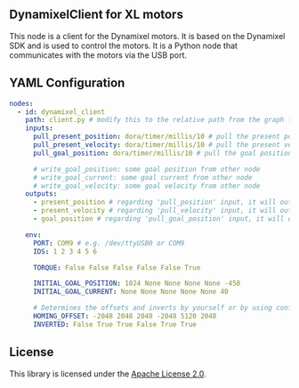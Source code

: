 ## DynamixelClient for XL motors

This node is a client for the Dynamixel motors. It is based on the Dynamixel SDK and is used to control the motors. It
is a Python node that communicates with the motors via the USB port.

## YAML Configuration

````YAML
nodes:
  - id: dynamixel_client
    path: client.py # modify this to the relative path from the graph file to the client script
    inputs:
      pull_present_position: dora/timer/millis/10 # pull the present position every 10ms
      pull_present_velocity: dora/timer/millis/10 # pull the present velocity every 10ms
      pull_goal_position: dora/timer/millis/10 # pull the goal position every 10ms

      # write_goal_position: some goal position from other node
      # write_goal_current: some goal current from other node
      # write_goal_velocity: some goal velocity from other node
    outputs:
      - present_position # regarding 'pull_position' input, it will output the position every 10ms
      - present_velocity # regarding 'pull_velocity' input, it will output the velocity every 10ms
      - goal_position # regarding 'pull_goal_position' input, it will output the goal position every 10ms

    env:
      PORT: COM9 # e.g. /dev/ttyUSB0 or COM9
      IDS: 1 2 3 4 5 6

      TORQUE: False False False False False True

      INITIAL_GOAL_POSITION: 1024 None None None None -450
      INITIAL_GOAL_CURRENT: None None None None None 40

      # Determines the offsets and inverts by yourself or by using configuration tools
      HOMING_OFFSET: -2048 2048 2048 -2048 5120 2048
      INVERTED: False True True False True True
````

## License

This library is licensed under the [Apache License 2.0](../../LICENSE).